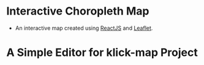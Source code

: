 # Interactive Choropleth Map

- An interactive map created using [ReactJS](https://react.dev/) and [Leaflet](https://leafletjs.com/).
# A Simple Editor for klick-map Project
